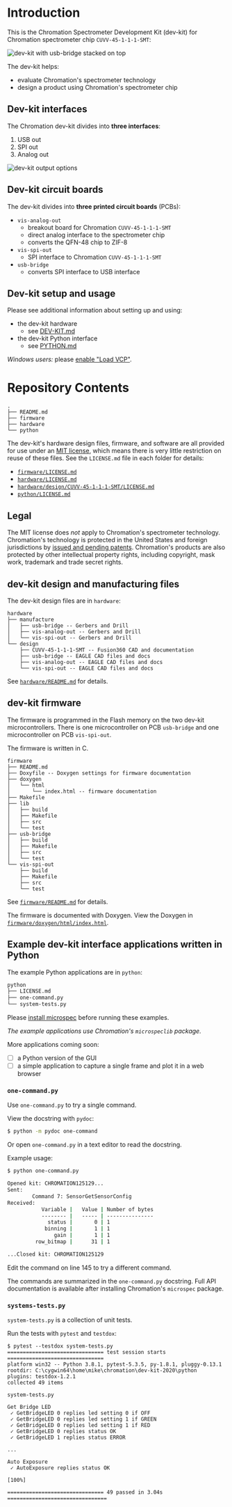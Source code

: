 # Introduction

This is the Chromation Spectrometer Development Kit (dev-kit) for
Chromation spectrometer chip `CUVV-45-1-1-1-SMT`:

![dev-kit with usb-bridge stacked on
top](img/photo/dev-kit-with-usb-bridge-not-rotated.jpg)

The dev-kit helps:

- evaluate Chromation's spectrometer technology
- design a product using Chromation's spectrometer chip

## Dev-kit interfaces

The Chromation dev-kit divides into **three interfaces**:

1. USB out
2. SPI out
3. Analog out

![dev-kit output options](img/dev-kit-output-options.png)

## Dev-kit circuit boards

The dev-kit divides into **three printed circuit boards** (PCBs):

- `vis-analog-out`
    - breakout board for Chromation `CUVV-45-1-1-1-SMT`
    - direct analog interface to the spectrometer chip
    - converts the QFN-48 chip to ZIF-8
- `vis-spi-out`
    - SPI interface to Chromation `CUVV-45-1-1-1-SMT`
- `usb-bridge`
    - converts SPI interface to USB interface

## Dev-kit setup and usage

Please see additional information about setting up and using:

- the dev-kit hardware
    - see [DEV-KIT.md](DEV-KIT.md#usb-out)
- the dev-kit Python interface
    - see [PYTHON.md](PYTHON.md)

*Windows users:* please [enable "Load VCP"](DEV-KIT.md#windows-users-enable-load-vcp).

# Repository Contents

```
.
├── README.md
├── firmware
├── hardware
└── python
```

The dev-kit's hardware design files, firmware, and software are
all provided for use under an [MIT
license](https://en.wikipedia.org/wiki/MIT_License), which means
there is very little restriction on reuse of these files. See the
`LICENSE.md` file in each folder for details:

- [`firmware/LICENSE.md`](firmware/LICENSE.md)
- [`hardware/LICENSE.md`](hardware/LICENSE.md)
- [`hardware/design/CUVV-45-1-1-1-SMT/LICENSE.md`](hardware/design/CUVV-45-1-1-1-SMT/LICENSE.md)
- [`python/LICENSE.md`](python/LICENSE.md)

## Legal

The MIT license does *not* apply to Chromation's spectrometer
technology. Chromation's technology is protected in the United
States and foreign jurisdictions by [issued and pending
patents](https://www.chromation.com/patents.html). Chromation's
products are also protected by other intellectual property
rights, including copyright, mask work, trademark and trade
secret rights.

## dev-kit design and manufacturing files

The dev-kit design files are in `hardware`:

```
hardware
├── manufacture
│   ├── usb-bridge -- Gerbers and Drill
│   ├── vis-analog-out -- Gerbers and Drill
│   └── vis-spi-out -- Gerbers and Drill
└── design
    ├── CUVV-45-1-1-1-SMT -- Fusion360 CAD and documentation
    ├── usb-bridge -- EAGLE CAD files and docs
    ├── vis-analog-out -- EAGLE CAD files and docs
    └── vis-spi-out -- EAGLE CAD files and docs
```

See [`hardware/README.md`](hardware/README.md) for details.

## dev-kit firmware

The firmware is programmed in the Flash memory on the two dev-kit
microcontrollers. There is one microcontroller on PCB
`usb-bridge` and one microcontroller on PCB `vis-spi-out`.

The firmware is written in C.

```
firmware
├── README.md
├── Doxyfile -- Doxygen settings for firmware documentation
├── doxygen
│   └── html
│       └── index.html -- firmware documentation
├── Makefile
├── lib
│   ├── build
│   ├── Makefile
│   ├── src
│   └── test
├── usb-bridge
│   ├── build
│   ├── Makefile
│   ├── src
│   └── test
└── vis-spi-out
    ├── build
    ├── Makefile
    ├── src
    └── test
```

See [`firmware/README.md`](firmware/README.md) for details.

The firmware is documented with Doxygen. View the Doxygen in
[`firmware/doxygen/html/index.html`](firmware/doxygen/html/index.html).

## Example dev-kit interface applications written in Python

The example Python applications are in `python`:

```bash
python
├── LICENSE.md
├── one-command.py
└── system-tests.py
```

Please [install microspec](PYTHON.md#setup-microspeclib) before running these examples.

*The example applications use Chromation's `microspeclib` package.*

More applications coming soon:

- [ ] a Python version of the GUI
- [ ] a simple application to capture a single frame and plot it
  in a web browser

### `one-command.py`

Use `one-command.py` to try a single command.

View the docstring with `pydoc`:

```bash
$ python -m pydoc one-command
```

Or open `one-command.py` in a text editor to read the docstring.

Example usage:

```bash
$ python one-command.py

Opened kit: CHROMATION125129...
Sent:
        Command 7: SensorGetSensorConfig
Received:
           Variable |   Value | Number of bytes
           -------- |   ----- | ---------------
             status |       0 | 1
            binning |       1 | 1
               gain |       1 | 1
         row_bitmap |      31 | 1

...Closed kit: CHROMATION125129
```

Edit the command on line 145 to try a different command.

The commands are summarized in the `one-command.py` docstring.
Full API documentation is available after installing Chromation's
`microspec` package.

### `systems-tests.py`

`system-tests.py` is a collection of unit tests.

Run the tests with `pytest` and `testdox`:

```
$ pytest --testdox system-tests.py
=============================== test session starts ===============================
platform win32 -- Python 3.8.1, pytest-5.3.5, py-1.8.1, pluggy-0.13.1
rootdir: C:\cygwin64\home\mike\chromation\dev-kit-2020\python
plugins: testdox-1.2.1
collected 49 items

system-tests.py

Get Bridge LED
 ✓ GetBridgeLED 0 replies led setting 0 if OFF
 ✓ GetBridgeLED 0 replies led setting 1 if GREEN
 ✓ GetBridgeLED 0 replies led setting 1 if RED
 ✓ GetBridgeLED 0 replies status OK
 ✓ GetBridgeLED 1 replies status ERROR

...

Auto Exposure
 ✓ AutoExposure replies status OK
                                                                             [100%]

=============================== 49 passed in 3.04s ================================
```


